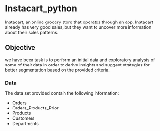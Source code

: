 # **Instacart_python**

Instacart, an online grocery store that operates through an app. Instacart already has very good sales, but they want to uncover more information about their sales patterns.

## **Objective**
we have been task is to perform an initial data and exploratory analysis of some of their data in order to derive insights and suggest strategies for better segmentation based on the provided criteria.

### **Data**
The data set provided contain the following information:
* Orders
* Orders_Products_Prior
* Products
* Customers
* Departments
